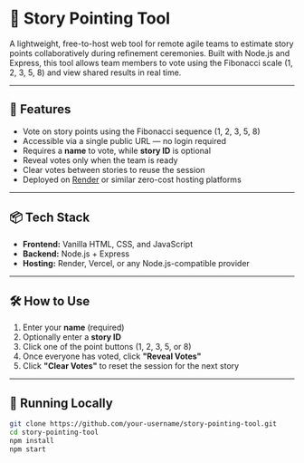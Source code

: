 # 🧠 Story Pointing Tool

A lightweight, free-to-host web tool for remote agile teams to estimate story points collaboratively during refinement ceremonies. Built with Node.js and Express, this tool allows team members to vote using the Fibonacci scale (1, 2, 3, 5, 8) and view shared results in real time.

---

## 🚀 Features

- Vote on story points using the Fibonacci sequence (1, 2, 3, 5, 8)
- Accessible via a single public URL — no login required
- Requires a **name** to vote, while **story ID** is optional
- Reveal votes only when the team is ready
- Clear votes between stories to reuse the session
- Deployed on [Render](https://render.com) or similar zero-cost hosting platforms

---

## 📦 Tech Stack

- **Frontend:** Vanilla HTML, CSS, and JavaScript
- **Backend:** Node.js + Express
- **Hosting:** Render, Vercel, or any Node.js-compatible provider

---

## 🛠 How to Use

1. Enter your **name** (required)
2. Optionally enter a **story ID**
3. Click one of the point buttons (1, 2, 3, 5, or 8)
4. Once everyone has voted, click **"Reveal Votes"**
5. Click **"Clear Votes"** to reset the session for the next story

---

## 🧪 Running Locally

```bash
git clone https://github.com/your-username/story-pointing-tool.git
cd story-pointing-tool
npm install
npm start
